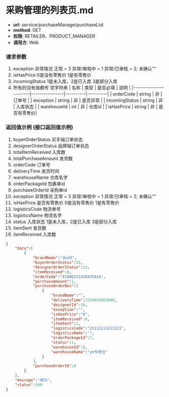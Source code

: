 采购管理的列表页.md
=======

- **url**: service/purchaseManage/purchaseList
- **method**: GET
- **权限**: RETAILER、PRODUCT_MANAGER
- **调用方**: Web


### 请求参数
1. exception 异常情况 正常 = 3 异常/审核中 = 1 异常/已审核 = 2; 未确认""
2. isHasPrice 0是没有零售价 1是有零售价
3. incomingStatus 1是未入库，2是已入库 3是部分入库 
4. 所有的没有值都传 空字符串
|          名称         |      类型      | 是否必填 |   说明   |
|-----------------------|----------------|----------|----------|
| orderCode             | string         | 非       | 订单号    |
| exception             | string         | 非       | 是否异常   |
| incomingStatus        | string         | 非       | 入库状态   |
| warehouseId           | int            | 非       | 仓库id     |
| isHasPrice            | string         | 非       | 是否有零售价|

### 返回值示例 (接口返回值示例)
1. buyerOrderStatus 买手端订单状态
2. designerOrderStatus 品牌端订单状态
3. totalItemReceived 入库数
4. totalPurchaseAmount 发货数
5. orderCode 订单号
6. deliveryTime 发货时间
7. warehouseName 仓库名字
8. orderPackageId 包裹单id
9. purchaseOrderId 采购单id
10. exception 异常情况 正常 = 3 异常/审核中 = 1 异常/已审核 = 2; 未确认""
11. isHasPrice 是否有零售价 0是没有零售价 1是有零售价
12. logisticsCode 物流单号
13. logisticsName 物流名字
14. status 入库状态 1是未入库，2是已入库 3是部分入库 
15. itemSent 发货数
16. itemReceived 入库数


```json
{
    "data":[
        {
            "brandName":"云e间",
            "buyerOrderStatus":15,
            "designerOrderStatus":13,
            "itemReceived":0,
            "orderCode":"81806221410435614",
            "perchaseAmount":1,
            "purchaseOrderBos":[
                {
                    "brandName":"",
                    "deliveryTime":1529653603000,
                    "designerId":18,
                    "exception":"",
                    "isHasPrice":"0",
                    "itemReceived":0,
                    "itemSent":1,
                    "logisticsCode":"21111111212121",
                    "logisticsName":"",
                    "orderPackageId":7,
                    "status":1,
                    "warehouseId":9,
                    "warehouseName":"ym专用仓"
                }
            ],
            "purchaseOrderId":8
        }
    ],
    "message":"成功",
    "status":100
}
```